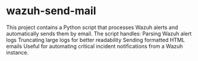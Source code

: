 # wazuh-send-mail
This project contains a Python script that processes Wazuh alerts and automatically sends them by email. The script handles:  Parsing Wazuh alert logs  Truncating large logs for better readability  Sending formatted HTML emails  Useful for automating critical incident notifications from a Wazuh instance.

